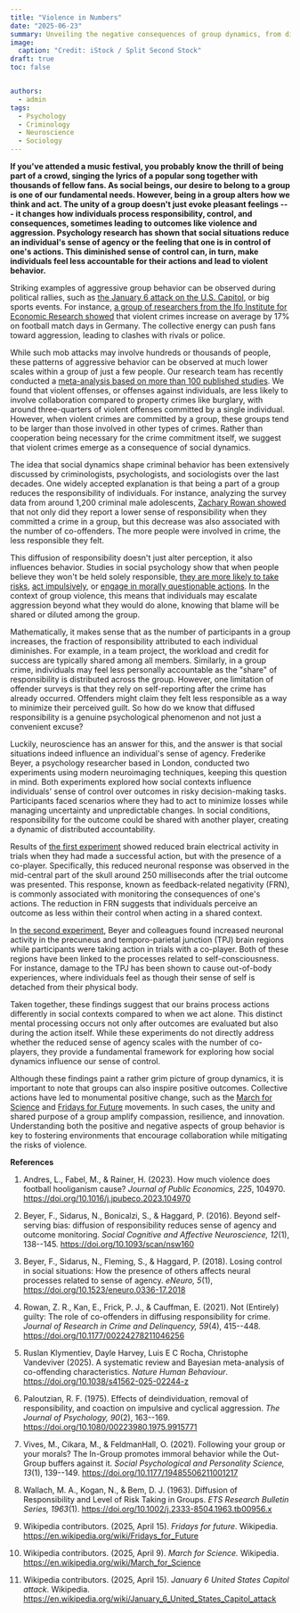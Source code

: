 ```yaml
---
title: "Violence in Numbers"
date: "2025-06-23"
summary: Unveiling the negative consequences of group dynamics, from diminished accountability to increased aggression.
image:
  caption: "Credit: iStock / Split Second Stock"
draft: true
toc: false


authors:
  - admin
tags:
  - Psychology
  - Criminology
  - Neuroscience
  - Sociology
---
```


**If you've attended a music festival, you probably know the thrill of being part of a crowd, singing the lyrics of a popular song together with thousands of fellow fans. As social beings, our desire to belong to a group is one of our fundamental needs. However, being in a group alters how we think and act. The unity of a group doesn't just evoke pleasant feelings --- it changes how individuals process responsibility, control, and consequences, sometimes leading to outcomes like violence and aggression. Psychology research has shown that social situations reduce an individual's sense of agency or the feeling that one is in control of one's actions. This diminished sense of control can, in turn, make individuals feel less accountable for their actions and lead to violent behavior.**

Striking examples of aggressive group behavior can be observed during political rallies, such as [the January 6 attack on the U.S. Capitol](https://en.wikipedia.org/wiki/January_6_United_States_Capitol_attack), or big sports events. For instance, [a group of researchers from the Ifo Institute for Economic Research showed](https://doi.org/10.1016/j.jpubeco.2023.104970) that violent crimes increase on average by 17% on football match days in Germany. The collective energy can push fans toward aggression, leading to clashes with rivals or police. 

While such mob attacks may involve hundreds or thousands of people, these patterns of aggressive behavior can be observed at much lower scales within a group of just a few people. Our research team has recently conducted a [meta-analysis based on more than 100 published studies](https://doi.org/10.1038/s41562-025-02244-z). We found that violent offenses, or offenses against individuals, are less likely to involve collaboration compared to property crimes like burglary, with around three-quarters of violent offenses committed by a single individual. However, when violent crimes are committed by a group, these groups tend to be larger than those involved in other types of crimes. Rather than cooperation being necessary for the crime commitment itself, we suggest that violent crimes emerge as a consequence of social dynamics.

The idea that social dynamics shape criminal behavior has been extensively discussed by criminologists, psychologists, and sociologists over the last decades. One widely accepted explanation is that being a part of a group reduces the responsibility of individuals. For instance, analyzing the survey data from around 1,200 criminal male adolescents, [Zachary Rowan showed](https://doi.org/10.1177/00224278211046256) that not only did they report a lower sense of responsibility when they committed a crime in a group, but this decrease was also associated with the number of co-offenders. The more people were involved in crime, the less responsible they felt.

This diffusion of responsibility doesn't just alter perception, it also influences behavior. Studies in social psychology show that when people believe they won't be held solely responsible, [they are more likely to take risks](https://doi.org/10.1002/j.2333-8504.1963.tb00956.x), [act impulsively](https://doi.org/10.1080/00223980.1975.9915771), or [engage in morally questionable actions](https://doi.org/10.1177/19485506211001217). In the context of group violence, this means that individuals may escalate aggression beyond what they would do alone, knowing that blame will be shared or diluted among the group.

Mathematically, it makes sense that as the number of participants in a group increases, the fraction of responsibility attributed to each individual diminishes. For example, in a team project, the workload and credit for success are typically shared among all members. Similarly, in a group crime, individuals may feel less personally accountable as the "share" of responsibility is distributed across the group. However, one limitation of offender surveys is that they rely on self-reporting after the crime has already occurred. Offenders might claim they felt less responsible as a way to minimize their perceived guilt. So how do we know that diffused responsibility is a genuine psychological phenomenon and not just a convenient excuse?

Luckily, neuroscience has an answer for this, and the answer is that social situations indeed influence an individual's sense of agency. Frederike Beyer, a psychology researcher based in London, conducted two experiments using modern neuroimaging techniques, keeping this question in mind. Both experiments explored how social contexts influence individuals' sense of control over outcomes in risky decision-making tasks. Participants faced scenarios where they had to act to minimize losses while managing uncertainty and unpredictable changes. In social conditions, responsibility for the outcome could be shared with another player, creating a dynamic of distributed accountability.

Results of [the first experiment](https://doi.org/10.1093/scan/nsw160) showed reduced brain electrical activity in trials when they had made a successful action, but with the presence of a co-player. Specifically, this reduced neuronal response was observed in the mid-central part of the skull around 250 milliseconds after the trial outcome was presented. This response, known as feedback-related negativity (FRN), is commonly associated with monitoring the consequences of one's actions. The reduction in FRN suggests that individuals perceive an outcome as less within their control when acting in a shared context.

In [the second experiment](http://dx.doi.org/10.1523/ENEURO.0336-17.2018), Beyer and colleagues found increased neuronal activity in the precuneus and temporo-parietal junction (TPJ) brain regions while participants were taking action in trials with a co-player. Both of these regions have been linked to the processes related to self-consciousness. For instance, damage to the TPJ has been shown to cause out-of-body experiences, where individuals feel as though their sense of self is detached from their physical body.

Taken together, these findings suggest that our brains process actions differently in social contexts compared to when we act alone. This distinct mental processing occurs not only after outcomes are evaluated but also during the action itself. While these experiments do not directly address whether the reduced sense of agency scales with the number of co-players, they provide a fundamental framework for exploring how social dynamics influence our sense of control.

Although these findings paint a rather grim picture of group dynamics, it is important to note that groups can also inspire positive outcomes. Collective actions have led to monumental positive change, such as the [March for Science](https://en.wikipedia.org/wiki/March_for_Science) and [Fridays for Future](https://en.wikipedia.org/wiki/Fridays_for_Future) movements. In such cases, the unity and shared purpose of a group amplify compassion, resilience, and innovation. Understanding both the positive and negative aspects of group behavior is key to fostering environments that encourage collaboration while mitigating the risks of violence.

**References**

1.  Andres, L., Fabel, M., & Rainer, H. (2023). How much violence does football hooliganism cause? *Journal of Public Economics, 225*, 104970. <https://doi.org/10.1016/j.jpubeco.2023.104970>

2.  Beyer, F., Sidarus, N., Bonicalzi, S., & Haggard, P. (2016). Beyond self-serving bias: diffusion of responsibility reduces sense of agency and outcome monitoring. *Social Cognitive and Affective Neuroscience, 12*(1), 138--145. <https://doi.org/10.1093/scan/nsw160>

3.  Beyer, F., Sidarus, N., Fleming, S., & Haggard, P. (2018). Losing control in social situations: How the presence of others affects neural processes related to sense of agency. *eNeuro, 5*(1), <https://doi.org/10.1523/eneuro.0336-17.2018>

4.  Rowan, Z. R., Kan, E., Frick, P. J., & Cauffman, E. (2021). Not (Entirely) guilty: The role of co-offenders in diffusing responsibility for crime. *Journal of Research in Crime and Delinquency, 59*(4), 415--448. <https://doi.org/10.1177/00224278211046256>

5.  Ruslan Klymentiev, Dayle Harvey, Luis E C Rocha, Christophe Vandeviver (2025). A systematic review and Bayesian meta-analysis of co-offending characteristics. *Nature Human Behaviour*. <https://doi.org/10.1038/s41562-025-02244-z>

6.  Paloutzian, R. F. (1975). Effects of deindividuation, removal of responsibility, and coaction on impulsive and cyclical aggression. *The Journal of Psychology, 90*(2), 163--169. <https://doi.org/10.1080/00223980.1975.9915771>

7.  Vives, M., Cikara, M., & FeldmanHall, O. (2021). Following your group or your morals? The In-Group promotes immoral behavior while the Out-Group buffers against it. *Social Psychological and Personality Science, 13*(1), 139--149. <https://doi.org/10.1177/19485506211001217>

8.  Wallach, M. A., Kogan, N., & Bem, D. J. (1963). Diffusion of Responsibility and Level of Risk Taking in Groups. *ETS Research Bulletin Series, 1963*(1). <https://doi.org/10.1002/j.2333-8504.1963.tb00956.x>

9.  Wikipedia contributors. (2025, April 15). *Fridays for future*. Wikipedia. <https://en.wikipedia.org/wiki/Fridays_for_Future>

10. Wikipedia contributors. (2025, April 9). *March for Science.* Wikipedia. <https://en.wikipedia.org/wiki/March_for_Science>

11. Wikipedia contributors. (2025, April 15). *January 6 United States Capitol attack*. Wikipedia. <https://en.wikipedia.org/wiki/January_6_United_States_Capitol_attack>
